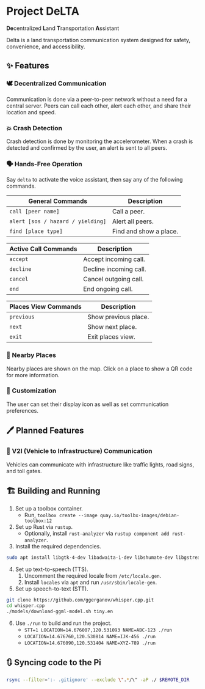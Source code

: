 # Project DeLTA

**De**centralized **L**and **T**ransportation **A**ssistant

Delta is a land transportation communication system designed for safety,
convenience, and accessibility.

## ✨ Features

### 🕊️ Decentralized Communication

Communication is done via a peer-to-peer network without a need for a central
server. Peers can call each other, alert each other, and share their location
and speed.

### 💥 Crash Detection

Crash detection is done by monitoring the accelerometer. When a crash is
detected and confirmed by the user, an alert is sent to all peers.

### 🗣️ Hands-Free Operation

Say `delta` to activate the voice assistant, then say any of the following commands.

| General Commands                  | Description            |
| --------------------------------- | ---------------------- |
| `call [peer name]`                | Call a peer.           |
| `alert [sos / hazard / yielding]` | Alert all peers.       |
| `find [place type]`               | Find and show a place. |

| Active Call Commands | Description            |
| -------------------- | ---------------------- |
| `accept`             | Accept incoming call.  |
| `decline`            | Decline incoming call. |
| `cancel`             | Cancel outgoing call.  |
| `end`                | End ongoing call.      |

| Places View Commands | Description          |
| -------------------- | -------------------- |
| `previous`           | Show previous place. |
| `next`               | Show next place.     |
| `exit`               | Exit places view.    |

### 📍 Nearby Places

Nearby places are shown on the map. Click on a place to show a QR code for more information.

### 🎨 Customization

The user can set their display icon as well as set communication preferences.

## 🖊️ Planned Features

### 🏢 V2I (Vehicle to Infrastructure) Communication

Vehicles can communicate with infrastructure like traffic lights, road signs, and toll gates.

## 🏗️ Building and Running

1. Set up a toolbox container.
   - Run, `toolbox create --image quay.io/toolbx-images/debian-toolbox:12`
2. Set up Rust via `rustup`.
   - Optionally, install `rust-analyzer` via `rustup component add rust-analyzer`.
3. Install the required dependencies.

```sh
sudo apt install libgtk-4-dev libadwaita-1-dev libshumate-dev libgstreamer1.0-dev gstreamer1.0-plugins-good libspeechd-dev speech-dispatcher cmake clang gpsd gpsd-clients
```

4. Set up text-to-speech (TTS).
   1. Uncomment the required locale from `/etc/locale.gen`.
   2. Install `locales` via `apt` and run `/usr/sbin/locale-gen`.
5. Set up speech-to-text (STT).

```sh
git clone https://github.com/ggerganov/whisper.cpp.git
cd whisper.cpp
./models/download-ggml-model.sh tiny.en
```

6. Use `./run` to build and run the project.
   - `STT=1 LOCATION=14.676007,120.531093 NAME=ABC-123 ./run`
   - `LOCATION=14.676760,120.530814 NAME=IJK-456 ./run`
   - `LOCATION=14.676090,120.531404 NAME=XYZ-789 ./run`

## 🔃 Syncing code to the Pi

```sh
rsync --filter=':- .gitignore' --exclude \".*/\" -aP ./ $REMOTE_DIR
```
